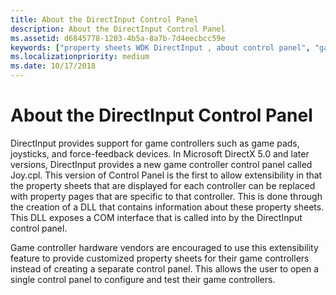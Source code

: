 ```yaml
---
title: About the DirectInput Control Panel
description: About the DirectInput Control Panel
ms.assetid: d6845778-1203-4b5a-8a7b-7d4eecbcc59e
keywords: ["property sheets WDK DirectInput , about control panel", "game controllers WDK DirectInput , about control panel", "control panels WDK DirectInput , about control panel", "Joy.cpl"]
ms.localizationpriority: medium
ms.date: 10/17/2018
---
```


# About the DirectInput Control Panel





DirectInput provides support for game controllers such as game pads, joysticks, and force-feedback devices. In Microsoft DirectX 5.0 and later versions, DirectInput provides a new game controller control panel called Joy.cpl. This version of Control Panel is the first to allow extensibility in that the property sheets that are displayed for each controller can be replaced with property pages that are specific to that controller. This is done through the creation of a DLL that contains information about these property sheets. This DLL exposes a COM interface that is called into by the DirectInput control panel.

Game controller hardware vendors are encouraged to use this extensibility feature to provide customized property sheets for their game controllers instead of creating a separate control panel. This allows the user to open a single control panel to configure and test their game controllers.

 

 





